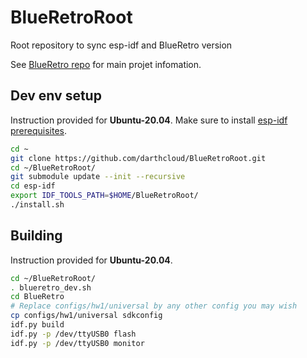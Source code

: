 # BlueRetroRoot
Root repository to sync esp-idf and BlueRetro version

See [BlueRetro repo](https://github.com/darthcloud/BlueRetro) for main projet infomation.

## Dev env setup
Instruction provided for **Ubuntu-20.04**.
Make sure to install [esp-idf prerequisites](https://docs.espressif.com/projects/esp-idf/en/latest/esp32/get-started/linux-setup.html).
```bash
cd ~
git clone https://github.com/darthcloud/BlueRetroRoot.git
cd ~/BlueRetroRoot/
git submodule update --init --recursive
cd esp-idf
export IDF_TOOLS_PATH=$HOME/BlueRetroRoot/
./install.sh
```

## Building
Instruction provided for **Ubuntu-20.04**.
```bash
cd ~/BlueRetroRoot/
. blueretro_dev.sh
cd BlueRetro
# Replace configs/hw1/universal by any other config you may wish
cp configs/hw1/universal sdkconfig
idf.py build
idf.py -p /dev/ttyUSB0 flash
idf.py -p /dev/ttyUSB0 monitor
```
